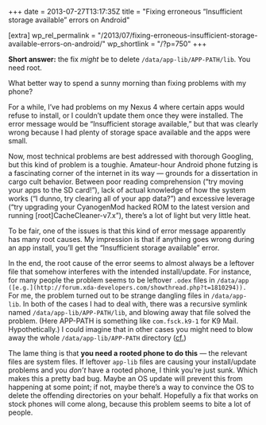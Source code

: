 +++
date = 2013-07-27T13:17:35Z
title = "Fixing erroneous “Insufficient storage available” errors on Android"

[extra]
wp_rel_permalink = "/2013/07/fixing-erroneous-insufficient-storage-available-errors-on-android/"
wp_shortlink = "/?p=750"
+++

**Short answer:** the fix _might_ be to delete `/data/app-lib/APP-PATH/lib`.
You need root.

What better way to spend a sunny morning than fixing problems
with my phone?

For a while, I’ve had problems on my Nexus 4 where certain apps would refuse
to install, or I couldn’t update them once they were installed. The error
message would be “Insufficient storage available,” but that was clearly wrong
because I had plenty of storage space available and the apps were small.

Now, most technical problems are best addressed with thorough Googling, but
this kind of problem is a toughie. Amateur-hour Android phone futzing is a
fascinating corner of the internet in its way — grounds for a dissertation in
cargo cult behavior. Between poor reading comprehension (“try moving your apps
to the SD card!”), lack of actual knowledge of how the system works (“I dunno,
try clearing all of your app data?”) and excessive leverage (“try upgrading
your CyanogenMod hacked ROM to the latest version and running
[root]CacheCleaner-v7.x”), there’s a lot of light but very little heat.

To be fair, one of the issues is that this kind of error message apparently
has many root causes. My impression is that if anything goes wrong during an
app install, you’ll get the “Insufficient storage available” error.

In the end, the root cause of the error seems to almost always be a leftover
file that somehow interferes with the intended install/update. For instance,
for many people the problem seems to be leftover `.odex` files in `/data/app
([e.g.](http://forum.xda-developers.com/showthread.php?t=1810294)).` For me,
the problem turned out to be strange dangling files in `/data/app-lib`. In
both of the cases I had to deal with, there was a recursive symlink named
`/data/app-lib/APP-PATH/lib`, and blowing away that file solved the problem.
(Here APP-PATH is something like `com.fsck.k9-1` for K9 Mail. Hypothetically.)
I could imagine that in other cases you might need to blow away the whole
`/data/app-lib/APP-PATH` directory
([cf.](http://forum.xda-developers.com/showthread.php?p=39362544))

The lame thing is that **you need a rooted phone to do this** — the relevant
files are system files. If leftover `app-lib` files are causing your
install/update problems and you _don’t_ have a rooted phone, I think you’re
just sunk. Which makes this a pretty bad bug. Maybe an OS update will prevent
this from happening at some point; if not, maybe there’s a way to convince the
OS to delete the offending directories on your behalf. Hopefully a fix that
works on stock phones will come along, because this problem seems to bite a
lot of people.
